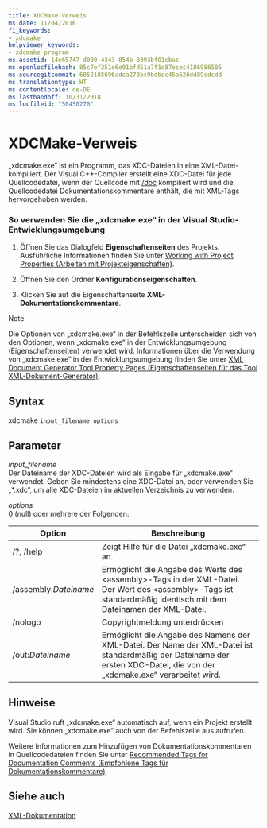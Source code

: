```yaml
---
title: XDCMake-Verweis
ms.date: 11/04/2016
f1_keywords:
- xdcmake
helpviewer_keywords:
- xdcmake program
ms.assetid: 14e65747-d000-4343-854b-8393bf01cbac
ms.openlocfilehash: 85c7ef351e6e91bfd51a7f1e87ecec4186986505
ms.sourcegitcommit: 6052185696adca270bc9bdbec45a626dd89cdcdd
ms.translationtype: HT
ms.contentlocale: de-DE
ms.lasthandoff: 10/31/2018
ms.locfileid: "50450270"
---
```

# <a name="xdcmake-reference"></a>XDCMake-Verweis

„xdcmake.exe“ ist ein Programm, das XDC-Dateien in eine XML-Datei-kompiliert. Der Visual C++-Compiler erstellt eine XDC-Datei für jede Quellcodedatei, wenn der Quellcode mit [/doc](../build/reference/doc-process-documentation-comments-c-cpp.md) kompiliert wird und die Quellcodedatei Dokumentationskommentare enthält, die mit XML-Tags hervorgehoben werden.

### <a name="to-use-xdcmakeexe-in-the-visual-studio-development-environment"></a>So verwenden Sie die „xdcmake.exe“ in der Visual Studio-Entwicklungsumgebung

1. Öffnen Sie das Dialogfeld **Eigenschaftenseiten** des Projekts. Ausführliche Informationen finden Sie unter [Working with Project Properties (Arbeiten mit Projekteigenschaften)](../ide/working-with-project-properties.md).

1. Öffnen Sie den Ordner **Konfigurationseigenschaften**.

1. Klicken Sie auf die Eigenschaftenseite **XML-Dokumentationskommentare**.

> [!NOTE]
>  Die Optionen von „xdcmake.exe“ in der Befehlszeile unterscheiden sich von den Optionen, wenn „xdcmake.exe“ in der Entwicklungsumgebung (Eigenschaftenseiten) verwendet wird. Informationen über die Verwendung von „xdcmake.exe“ in der Entwicklungsumgebung finden Sie unter [XML Document Generator Tool Property Pages (Eigenschaftenseiten für das Tool XML-Dokument-Generator)](../ide/xml-document-generator-tool-property-pages.md).

## <a name="syntax"></a>Syntax

xdcmake `input_filename options`

## <a name="parameters"></a>Parameter

*input_filename*<br/>
Der Dateiname der XDC-Dateien wird als Eingabe für „xdcmake.exe“ verwendet. Geben Sie mindestens eine XDC-Datei an, oder verwenden Sie „*.xdc“, um alle XDC-Dateien im aktuellen Verzeichnis zu verwenden.

*options*<br/>
0 (null) oder mehrere der Folgenden:

|Option|Beschreibung |
|------------|-----------------|
|/?, /help|Zeigt Hilfe für die Datei „xdcmake.exe“ an.|
|/assembly:*Dateiname*|Ermöglicht die Angabe des Werts des \<assembly>-Tags in der XML-Datei.  Der Wert des \<assembly>-Tags ist standardmäßig identisch mit dem Dateinamen der XML-Datei.|
|/nologo|Copyrightmeldung unterdrücken|
|/out:*Dateiname*|Ermöglicht die Angabe des Namens der XML-Datei.  Der Name der XML-Datei ist standardmäßig der Dateiname der ersten XDC-Datei, die von der „xdcmake.exe“ verarbeitet wird.|

## <a name="remarks"></a>Hinweise

Visual Studio ruft „xdcmake.exe“ automatisch auf, wenn ein Projekt erstellt wird. Sie können „xdcmake.exe“ auch von der Befehlszeile aus aufrufen.

Weitere Informationen zum Hinzufügen von Dokumentationskommentaren in Quellcodedateien finden Sie unter [Recommended Tags for Documentation Comments (Empfohlene Tags für Dokumentationskommentare)](../ide/recommended-tags-for-documentation-comments-visual-cpp.md).

## <a name="see-also"></a>Siehe auch

[XML-Dokumentation](../ide/xml-documentation-visual-cpp.md)